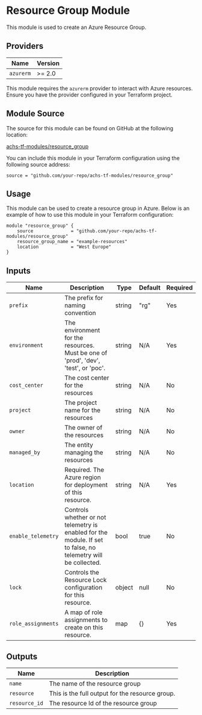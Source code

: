 # Resource Group Module

This module is used to create an Azure Resource Group.

## Providers

| Name   | Version |
|--------|---------|
| `azurerm` | >= 2.0 |

This module requires the `azurerm` provider to interact with Azure resources. Ensure you have the provider configured in your Terraform project.

## Module Source

The source for this module can be found on GitHub at the following location:

[achs-tf-modules/resource_group](https://github.com/your-repo/achs-tf-modules/resource_group)

You can include this module in your Terraform configuration using the following source address:

```hcl
source = "github.com/your-repo/achs-tf-modules/resource_group"
```

## Usage
This module can be used to create a resource group in Azure. Below is an example of how to use this module in your Terraform configuration:


```hcl
module "resource_group" {
    source              = "github.com/your-repo/achs-tf-modules/resource_group"
    resource_group_name = "example-resources"
    location            = "West Europe"
}
```

## Inputs
| Name                        | Description                                                                                                                   | Type   | Default | Required |
|-----------------------------|-------------------------------------------------------------------------------------------------------------------------------|--------|---------|----------|
| `prefix`                    | The prefix for naming convention                                                                                              | string | "rg"    | Yes      |
| `environment`               | The environment for the resources. Must be one of 'prod', 'dev', 'test', or 'poc'.                                            | string | N/A     | Yes      |
| `cost_center`               | The cost center for the resources                                                                                             | string | N/A     | No       |
| `project`                   | The project name for the resources                                                                                            | string | N/A     | No       |
| `owner`                     | The owner of the resources                                                                                                    | string | N/A     | No       |
| `managed_by`                | The entity managing the resources                                                                                             | string | N/A     | No       |
| `location`                  | Required. The Azure region for deployment of this resource.                                                                   | string | N/A     | Yes      |
| `enable_telemetry`          | Controls whether or not telemetry is enabled for the module. If set to false, no telemetry will be collected.                 | bool   | true    | No       |
| `lock`                      | Controls the Resource Lock configuration for this resource.                                                                   | object | null    | No       |
| `role_assignments`          | A map of role assignments to create on this resource.                                                                         | map    | {}      | Yes      |

## Outputs

| Name              | Description                         |
|-------------------|-------------------------------------|
| `name`              | The name of the resource group      |
| `resource`          | This is the full output for the resource group. |
| `resource_id`      | The resource Id of the resource group |
